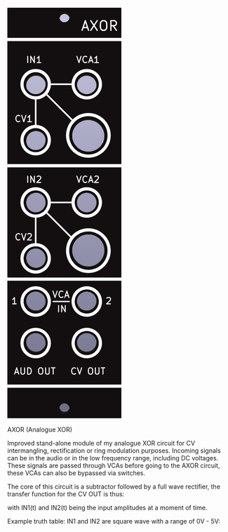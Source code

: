 ![](https://raw.githubusercontent.com/Fihdi/Eurorack/refs/heads/main/AXOR/AXOR-Front.PNG)

AXOR (Analogue XOR)

Improved stand-alone module of my analogue XOR circuit for CV intermangling, rectification or ring modulation purposes. Incoming signals can be in the audio or in the low frequency range, including DC voltages. These signals are passed through VCAs before going to the AXOR circuit, these VCAs can also be bypassed via switches.

The core of this circuit is a subtractor followed by a full wave rectifier, the transfer function for the CV OUT is thus:



with IN1(t) and IN2(t) being the input amplitudes at a moment of time.

Example truth table: IN1 and IN2 are square wave with a range of 0V - 5V:

